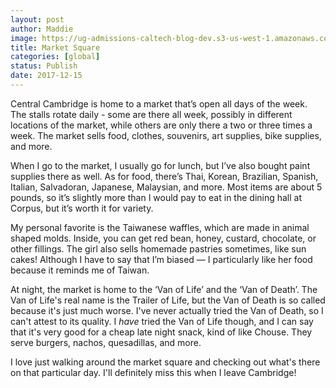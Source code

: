 ```yaml
---
layout: post
author: Maddie
image: https://ug-admissions-caltech-blog-dev.s3-us-west-1.amazonaws.com/old_pictures/caltech_as_it_happens/6a0105349b8251970b01b8d2c1cb0a970c.jpg
title: Market Square
categories: [global]
status: Publish
date: 2017-12-15
---
```


Central Cambridge is home to a market that’s open all days of the week. The stalls rotate daily - some are there all week, possibly in different locations of the market, while others are only there a two or three times a week. The market sells food, clothes, souvenirs, art supplies, bike supplies, and more.

When I go to the market, I usually go for lunch, but I’ve also bought paint supplies there as well. As for food, there’s Thai, Korean, Brazilian, Spanish, Italian, Salvadoran, Japanese, Malaysian, and more. Most items are about 5 pounds, so it’s slightly more than I would pay to eat in the dining hall at Corpus, but it’s worth it for variety.

My personal favorite is the Taiwanese waffles, which are made in animal shaped molds. Inside, you can get red bean, honey, custard, chocolate, or other fillings. The girl also sells homemade pastries sometimes, like sun cakes! Although I have to say that I’m biased — I particularly like her food because it reminds me of Taiwan.

At night, the market is home to the ‘Van of Life’ and the ‘Van of Death’. The Van of Life's real name is the Trailer of Life, but the Van of Death is so called because it's just much worse. I've never actually tried the Van of Death, so I can't attest to its quality. I *have* tried the Van of Life though, and I can say that it's very good for a cheap late night snack, kind of like Chouse. They serve burgers, nachos, quesadillas, and more.

I love just walking around the market square and checking out what's there on that particular day. I'll definitely miss this when I leave Cambridge!
